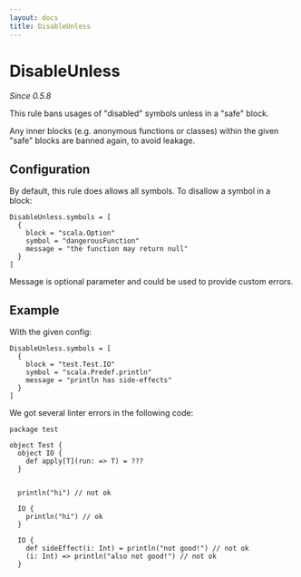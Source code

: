 ```yaml
---
layout: docs
title: DisableUnless
---
```


# DisableUnless

_Since 0.5.8_

This rule bans usages of "disabled" symbols unless in a "safe" block. 

Any inner blocks (e.g. anonymous functions or classes) 
within the given "safe" blocks are banned again, to avoid leakage. 

## Configuration

By default, this rule does allows all symbols. To disallow a symbol in a block:
```
DisableUnless.symbols = [
  {
    block = "scala.Option"
    symbol = "dangerousFunction"
    message = "the function may return null"
  }
]
```
Message is optional parameter and could be used to provide custom errors. 

## Example
With the given config:
```
DisableUnless.symbols = [
  {
    block = "test.Test.IO"
    symbol = "scala.Predef.println"
    message = "println has side-effects"
  }
]
```

We got several linter errors in the following code:
```
package test

object Test {
  object IO {
    def apply[T](run: => T) = ???
  }

  
  println("hi") // not ok
  
  IO {
    println("hi") // ok
  }
  
  IO {
    def sideEffect(i: Int) = println("not good!") // not ok
    (i: Int) => println("also not good!") // not ok
  }
```